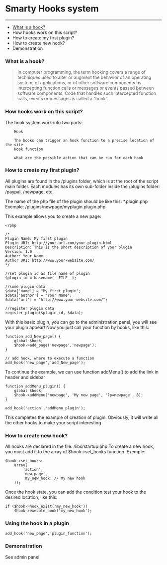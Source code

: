 Smarty Hooks system
=============

* * *

*   [What is a hook?](#what-is-a-hook "What is a hook?")
*   How hooks work on this script?
*   How to create my first plugin?
*   How to create new hook?
*   Demonstration

### What is a hook? ###

> In computer programming, the term hooking covers a range of techniques used to alter or augment the behavior of an operating system, of applications, or of other software components by intercepting function calls or messages or events passed between software components. Code that handles such intercepted function calls, events or messages is called a “hook”.

### How hooks work on this script? ###

The hook system work into two parts:

        Hook

        The hooks can trigger an hook function to a precise location of the site
        Hook function

        what are the possible action that can be run for each hook

### How to create my first plugin? ###

All plugins are found in the /plugins folder, which is at the root of the script main folder.
Each modules has its own sub-folder inside the /plugins folder: /paypal, /newpage, etc. 

The name of the php file of the plugin should be like this: *.plugin.php
Exemple: /plugins/newpage/myplugin.plugin.php 

This example allows you to create a new page:

    <?php

    /*
    Plugin Name: My first plugin
    Plugin URI: http://your-url.com/your-plugin.html
    Description: This is the short description of your plugin
    Version: 1.0
    Author: Your Name
    Author URI: http://www.your-website.com/
    */

    //set plugin id as file name of plugin
    $plugin_id = basename(__FILE__);

    //some plugin data
    $data['name'] = "My first plugin";
    $data['author'] = "Your Name";
    $data['url'] = "http://www.your-website.com/";

    //register plugin data
    register_plugin($plugin_id, $data);

With this basic plugin, you can go to the administration panel, you will see your plugin appear!
Now you just call your function by hooks, like this:

    function add_New_page() {
	    global $hook;
	    $hook->add_page('newpage','newpage');
    }

    // add hook, where to execute a function
    add_hook('new_page','add_New_page');


To continue the example, we can use function addMenu() to add the link in header and sidebar

    function addMenu_plugin() {
	    global $hook;
	    $hook->addMenu('newpage', 'My new page', '?p=newpage', 8); 
    }

    add_hook('action','addMenu_plugin');


This completes the example of creation of plugin.
Obviously, it will write all the other hooks to make your script interesting

### How to create new hook? ###

All hooks are declared in the file: /libs/startup.php
To create a new hook, you must add it to the array of $hook->set_hooks function.
Exemple:

    $hook->set_hooks(
    	array(
    		'action',  
    		'new_page',
    		'my_new_hook' // My new hook
    	));


Once the hook state, you can add the condition test your hook to the desired location, like this:

    if ($hook->hook_exist('my_new_hook'))  
    	$hook->execute_hook('my_new_hook'); 


### Using the hook in a plugin ###

    add_hook('new_page','plugin_function');


### Demonstration ###

See admin panel

